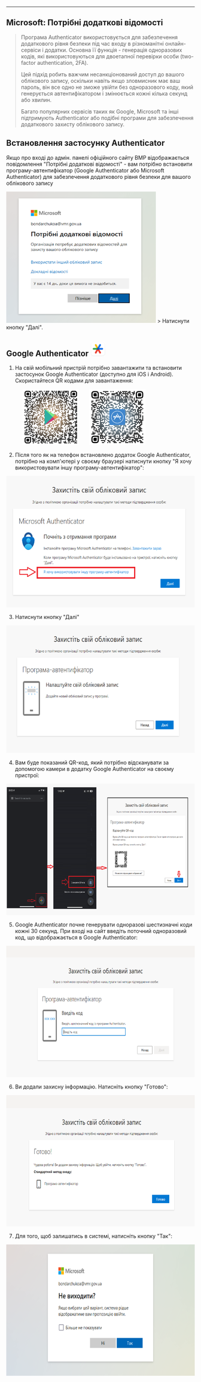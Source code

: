 ---

## Microsoft: Потрібні додаткові відомості

> Програма Authenticator використовується для забезпечення додаткового рівня безпеки під час входу в різноманітні онлайн-сервіси і додатки. Основна її функція - генерація одноразових кодів, які використовуються для двоетапної перевірки особи (two-factor authentication, 2FA).
> 
> Цей підхід робить важчим несанкціонований доступ до вашого облікового запису, оскільки навіть якщо зловмисник має ваш пароль, він все одно не зможе увійти без одноразового коду, який генерується автентифікатором і змінюється кожні кілька секунд або хвилин.
> 
> Багато популярних сервісів таких як Google, Microsoft та інші підтримують Authenticator або подібні програми для забезпечення додаткового захисту облікового запису.

## Встановлення застосунку Authenticator

Якщо про вході до адмін. панелі офіційного сайту ВМР відображається повідомлення "Потрібні додаткові відомості" - вам потрібно встановити програму-автентифікатор (Google Authenticator або Microsoft Authenticator) для забезпечення додаткового рівня безпеки для вашого облікового запису

<img src="https://raw.githubusercontent.com/vmr-gov-ua/docs/master/ContentEditors/assets/media/Authenticator%20(1).png" width="400" height="350">
>  Натиснути кнопку "Далі".

## Google Authenticator <img src="https://raw.githubusercontent.com/vmr-gov-ua/docs/master/ContentEditors/assets/media/Google-Play.png" alt="Google Play" width="40" height="40">

1) На свій мобільний пристрій потрібно завантажити та встановити застосунок Google Authenticator (доступно для iOS і Android). Скористайтеся QR кодами для завантаження:
<div>
    <span style="width: 40px; display: inline-block;"></span>
    <img src="https://raw.githubusercontent.com/vmr-gov-ua/docs/master/ContentEditors/assets/media/qr-code%20(3).png" width="150" height="150">
    <span style="width: 20px; display: inline-block;"></span>
    <img src="https://raw.githubusercontent.com/vmr-gov-ua/docs/master/ContentEditors/assets/media/qr-code%20(2).png"  width="150" height="150">
</div>

2) Після того як на телефон встановлено додаток Google Authenticator, потрібно на комп'ютері у своєму браузері натиснути кнопку "Я хочу використовувати іншу програму-автентифікатор":
<img src="https://raw.githubusercontent.com/vmr-gov-ua/docs/master/ContentEditors/assets/media/Authenticator2.png" width="570" height="350">

3) Натиснути кнопку "Далі"
<img src="https://raw.githubusercontent.com/vmr-gov-ua/docs/master/ContentEditors/assets/media/Authenticator%207.png" width="590" height="340">

4) Вам буде показаний QR-код, який потрібно відсканувати за допомогою камери в додатку Google Authenticator на своєму пристрої:
<img src="https://raw.githubusercontent.com/vmr-gov-ua/docs/master/ContentEditors/assets/media/Authenticator%20(8).png" width="710" height="350"> 

5) Google Authenticator почне генерувати одноразові шестизначні коди кожні 30 секунд.
При вході на сайт введіть поточний одноразовий код, що відображається в Google Authenticator:
<img src="https://raw.githubusercontent.com/vmr-gov-ua/docs/master/ContentEditors/assets/media/Authenticator%20(10).png" width="680" height="350">   

6) Ви додали захисну інформацію. Натисніть кнопку "Готово":
<img src="https://raw.githubusercontent.com/vmr-gov-ua/docs/master/ContentEditors/assets/media/Authenticator%20(11).png" width="680" height="350"> 

7) Для того, щоб залишатись в системі, натисніть кнопку "Так":
<img src="https://raw.githubusercontent.com/vmr-gov-ua/docs/master/ContentEditors/assets/media/Authenticator%20(12).png" width="680" height="350"> 
